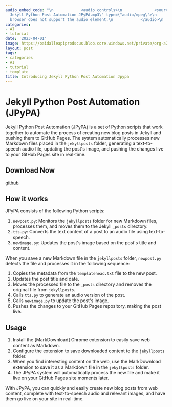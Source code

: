 ```yaml
---
audio_embed_code: "\n            <audio controls>\n              <source src=\"/assets/audio/2023-04-01-Introducing
  Jekyll Python Post Automation JPyPA.mp3\" type=\"audio/mpeg\">\n              Your
  browser does not support the audio element.\n            </audio>\n            "
categories:
- AI
- tutorial
date: '2023-04-01'
image: https://oaidalleapiprodscus.blob.core.windows.net/private/org-a2QK0JEElw5EOqS0Fwy4qUQ2/user-eQXzSJqpkRtH1ZMyafYzf4Cc/img-GBPvSo8CLn6pQkIuv1KUocnN.png?st=2023-04-02T02%3A39%3A51Z&se=2023-04-02T04%3A39%3A51Z&sp=r&sv=2021-08-06&sr=b&rscd=inline&rsct=image/png&skoid=6aaadede-4fb3-4698-a8f6-684d7786b067&sktid=a48cca56-e6da-484e-a814-9c849652bcb3&skt=2023-04-02T00%3A18%3A02Z&ske=2023-04-03T00%3A18%3A02Z&sks=b&skv=2021-08-06&sig=NWuYhHkTuLy3tBYI70RwaJsPf3xeMgNcOiunZEpr7CY%3D
layout: post
tags:
- categories
- AI
- tutorial
- template
title: Introducing Jekyll Python Post Automation Jpypa
---
```


# Jekyll Python Post Automation (JPyPA)

Jekyll Python Post Automation (JPyPA) is a set of Python scripts that work together to automate the process of creating new blog posts in Jekyll and pushing them to GitHub Pages. The system automatically processes new Markdown files placed in the `jekyllposts` folder, generating a text-to-speech audio file, updating the post's image, and pushing the changes live to your GitHub Pages site in real-time.

## Download Now

[github](https://github.com/rasteia/rasteia.github.io)

## How it works

JPyPA consists of the following Python scripts:

1.  `newpost.py`: Monitors the `jekyllposts` folder for new Markdown files, processes them, and moves them to the Jekyll `_posts` directory.
2.  `tts.py`: Converts the text content of a post to an audio file using text-to-speech.
3.  `newimage.py`: Updates the post's image based on the post's title and content.


When you save a new Markdown file in the `jekyllposts` folder, `newpost.py` detects the file and processes it in the following sequence:

1.  Copies the metadata from the `templatehead.txt` file to the new post.
2.  Updates the post title and date.
3.  Moves the processed file to the `_posts` directory and removes the original file from `jekyllposts`.
4.  Calls `tts.py` to generate an audio version of the post.
5.  Calls `newimage.py` to update the post's image.
6.  Pushes the changes to your GitHub Pages repository, making the post live.

## Usage

1.  Install the [MarkDownload] Chrome extension to easily save web content as Markdown.
2.  Configure the extension to save downloaded content to the `jekyllposts` folder.
3.  When you find interesting content on the web, use the MarkDownload extension to save it as a Markdown file in the `jekyllposts` folder.
4.  The JPyPA system will automatically process the new file and make it live on your GitHub Pages site moments later.

With JPyPA, you can quickly and easily create new blog posts from web content, complete with text-to-speech audio and relevant images, and have them go live on your site in real-time.
